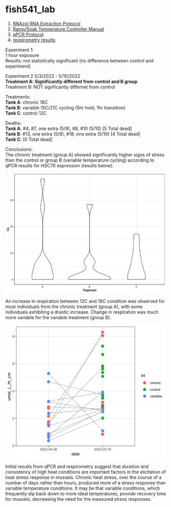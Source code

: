 # fish541_lab

1. [RNAzol RNA Extraction Protocol](https://github.com/mattgeorgephd/NOPP-gigas-ploidy-temp/blob/main/202107_EXP2/tag-seq/RNAzol_RT_extraction_protocol.docx)
2. [Ramp/Soak Temperature Controller Manual](https://www.dropbox.com/s/3okvpqwuyb3vhjj/SYL-2352P%20Manual%20%282%29.pdf?dl=0)
3. [qPCR Protocol](https://github.com/RobertsLab/resources/blob/master/protocols/reverse_transcription.md)
4. [respirometry results](https://github.com/afcoyle/fish541_lab/blob/main/respirometry/output/respirometry_summary.xlsx)

Experiment 1: <br/>
1 hour exposure  <br/>
Results: not statistically significant (no difference between control and experiment)

Experiment 2
5/3/2022 - 5/10/2022 <br/>
**Treatment A: Significantly different from control and B group**  <br/>
Treatment B: NOT signficantly differnet from control 

Treatments: <br/>
**Tank A**: chronic 18C <br/>
**Tank B**: variable 15C/21C cycling (5hr hold, 1hr transition) <br/>
**Tank C**: control 12C

Deaths: <br/>
**Tank A**: #4, #7, one extra (5/9), #8, #10 (5/10)  [5 Total dead] <br/>
**Tank B**: #13, one extra (5/9), #18, one extra (5/10) [4 Total dead] <br/>
**Tank C**: [0 Total dead] <br/>

Conclusions:  <br/>
The chronic treatment (group A) showed significantly higher signs of stress than the control or group B (variable temperature cycling) according to qPCR results for HSC70 expression (results below).

![iamge](https://github.com/afcoyle/fish541_lab/blob/main/resources/img/HSC70_violin_plot.png?raw=true)

An increase in respiration between 12C and 18C condition was observed for most individuals from the chronic treatment (group A), with some individuals exhibiting a drastic increase. Change in respiration was much more variable for the variable treatment (group B).

![image](https://github.com/afcoyle/fish541_lab/blob/main/output/EXP_2/respirometry/exp2_resp_pairwise_plot.png?raw=true)

Initial results from qPCR and respirometry suggest that duration and consistency of high heat conditions are important factors in the elicitation of heat stress response in mussels. Chronic heat stress, over the course of a number of days rather than hours, produced more of a stress response than variable temperature conditions. It may be that variable conditions, which frequently dip back down to more ideal temperatures, provide recovery time for mussels, decreasing the need for the measured stress responses.

